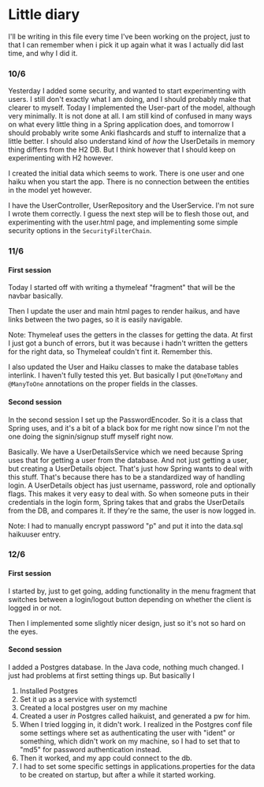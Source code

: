 # Little diary

I'll be writing in this file every time I've been working on the project, just to that I can remember when i pick it up again what it was I actually did last time, and why I did it.

### 10/6

Yesterday I added some security, and wanted to start experimenting with users. I still don't exactly what I am doing, and I should probably make that clearer to myself.
Today I implemented the User-part of the model, although very minimally. It is not done at all. 
I am still kind of confused in many ways on what every little thing in a Spring application does, and tomorrow I should probably write some Anki flashcards and stuff
to internalize that a little better. 
I should also understand kind of *how* the UserDetails in memory thing differs from the H2 DB. 
But I think however that I should keep on experimenting with H2 however. 

I created the initial data which seems to work. There is one user and one haiku when you start the app. There is no connection between the entities
in the model yet however.

I have the UserController, UserRepository and the UserService. I'm not sure I wrote them correctly.
I guess the next step will be to flesh those out, and experimenting with the user.html page,
and implementing some simple security options in the `SecurityFilterChain`. 

### 11/6

#### First session

Today I started off with writing a thymeleaf "fragment" that will be the navbar basically.

Then I update the user and main html pages to render haikus, and have links between the two pages, so it is easily navigable. 

Note: Thymeleaf uses the getters in the classes for getting the data. At first I just got a bunch of errors, but it was because i hadn't
written the getters for the right data, so Thymeleaf couldn't fint it. Remember this.

I also updated the User and Haiku classes to make the database tables interlink. I haven't fully tested this yet.
But basically I put `@OneToMany` and `@ManyToOne` annotations on the proper fields in the classes.

#### Second session

In the second session I set up the PasswordEncoder. So it is a class that Spring uses, and it's a bit of a black box for me right now
since I'm not the one doing the signin/signup stuff myself right now. 

Basically. We have a UserDetailsService which we need because Spring uses that for getting a user from the database. 
And not just getting a user, but creating a UserDetails object. That's just how Spring wants to deal with this stuff. 
That's because there has to be a standardized way of handling login. A UserDetails object has just username, password, role and optionally flags.
This makes it very easy to deal with. So when someone puts in their credentials in the login form, Spring takes that and grabs the UserDetails from
the DB, and compares it. If they're the same, the user is now logged in. 

Note: I had to manually encrypt password "p" and put it into the data.sql haikuuser entry. 


### 12/6 

#### First session

I started by, just to get going, adding functionality in the menu fragment that switches between a login/logout button depending on whether the client is 
logged in or not.

Then I implemented some slightly nicer design, just so it's not so hard on the eyes.

#### Second session

I added a Postgres database. In the Java code, nothing much changed. I just had problems at first setting things up. But basically I 
1. Installed Postgres
2. Set it up as a service with systemctl
2. Created a local postgres user on my machine
3. Created a user *in* Postgres called haikuist, and generated a pw for him.
4. When I tried logging in, it didn't work. I realized in the Postgres conf file some settings where set as authenticating the user with "ident" or something, which didn't work on my machine, so I had to set that to "md5" for password authentication instead.
5. Then it worked, and my app could connect to the db.
6. I had to set some specific settings in applications.properties for the data to be created on startup, but after a while it started working.

